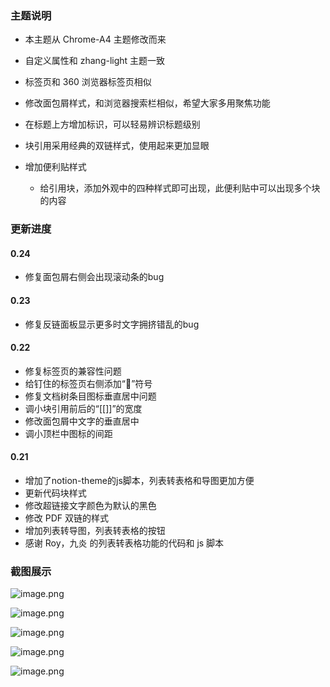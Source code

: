 ### 主题说明

* 本主题从 Chrome-A4 主题修改而来
* 自定义属性和 zhang-light 主题一致
* 标签页和 360 浏览器标签页相似
* 修改面包屑样式，和浏览器搜索栏相似，希望大家多用聚焦功能
* 在标题上方增加标识，可以轻易辨识标题级别
* 块引用采用经典的双链样式，使用起来更加显眼
* 增加便利贴样式

  * 给引用块，添加外观中的四种样式即可出现，此便利贴中可以出现多个块的内容

### 更新进度

#### 0.24

- 修复面包屑右侧会出现滚动条的bug

#### 0.23

- 修复反链面板显示更多时文字拥挤错乱的bug

#### 0.22

- 修复标签页的兼容性问题
- 给钉住的标签页右侧添加“📌”符号
- 修复文档树条目图标垂直居中问题
- 调小块引用前后的“[[]]”的宽度
- 修改面包屑中文字的垂直居中
- 调小顶栏中图标的间距

#### 0.21

- 增加了notion-theme的js脚本，列表转表格和导图更加方便
- 更新代码块样式
- 修改超链接文字颜色为默认的黑色
- 修改 PDF 双链的样式
- 增加列表转导图，列表转表格的按钮
- 感谢 Roy，九炎 的列表转表格功能的代码和 js 脚本

### 截图展示

![image.png](https://tva1.sinaimg.cn/large/0082QUidly1h1d3thq6j4j31hc0smwlr.jpg "标题样式和折叠标题样式")

![image.png](https://tva1.sinaimg.cn/large/0082QUidly1h1d3rxcxt3j31hc0smdra.jpg "标签，超链接")

![image.png](https://tva1.sinaimg.cn/large/0082QUidly1h1d43pinvyj31hc0smqaa.jpg "经典双链，代码，便利贴")

![image.png](https://tva1.sinaimg.cn/large/0082QUidly1h1d436qeftj31hc0smtep.jpg "引用便利贴样式")

![image.png](https://tva1.sinaimg.cn/large/0082QUidly1h1d47k9tjoj31hc0sm159.jpg)
